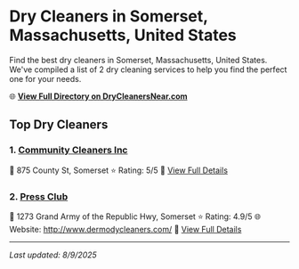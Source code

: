 # Dry Cleaners in Somerset, Massachusetts, United States

Find the best dry cleaners in Somerset, Massachusetts, United States. We've compiled a list of 2 dry cleaning services to help you find the perfect one for your needs.

🌐 **[View Full Directory on DryCleanersNear.com](https://drycleanersnear.com/city/US/Massachusetts/Somerset)**

## Top Dry Cleaners

### 1. [Community Cleaners Inc](https://drycleanersnear.com/dryCleaner/68819457a2f5b6ba0749a554/community-cleaners-inc)
📍 875 County St, Somerset
⭐ Rating: 5/5
🔗 [View Full Details](https://drycleanersnear.com/dryCleaner/68819457a2f5b6ba0749a554/community-cleaners-inc)

### 2. [Press Club](https://drycleanersnear.com/dryCleaner/688193b0a2f5b6ba07499eb1/press-club)
📍 1273 Grand Army of the Republic Hwy, Somerset
⭐ Rating: 4.9/5
🌐 Website: http://www.dermodycleaners.com/
🔗 [View Full Details](https://drycleanersnear.com/dryCleaner/688193b0a2f5b6ba07499eb1/press-club)


---

*Last updated: 8/9/2025*
